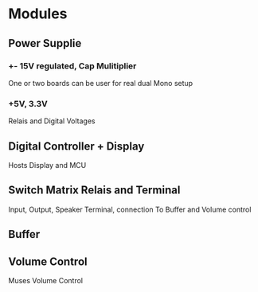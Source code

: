# Modules

## Power Supplie
### +- 15V regulated, Cap Mulitiplier
One or two boards can be user for real dual Mono setup
### +5V, 3.3V
Relais and Digital Voltages
## Digital Controller + Display
Hosts Display and MCU
## Switch Matrix Relais and Terminal
Input, Output, Speaker Terminal, connection To Buffer and Volume control
## Buffer 

## Volume Control
Muses Volume Control
